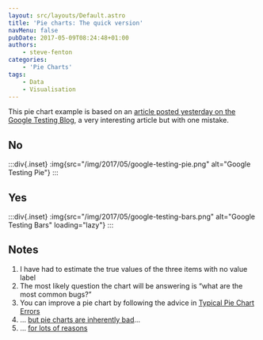 ```yaml
---
layout: src/layouts/Default.astro
title: 'Pie charts: The quick version'
navMenu: false
pubDate: 2017-05-09T08:24:48+01:00
authors:
    - steve-fenton
categories:
    - 'Pie Charts'
tags:
    - Data
    - Visualisation
---
```


This pie chart example is based on an [article posted yesterday on the Google Testing Blog](https://testing.googleblog.com/2017/05/oss-fuzz-five-months-later-and.html), a very interesting article but with one mistake.

## No

:::div{.inset}
:img{src="/img/2017/05/google-testing-pie.png" alt="Google Testing Pie"}
:::

## Yes

:::div{.inset}
:img{src="/img/2017/05/google-testing-bars.png" alt="Google Testing Bars" loading="lazy"}
:::

## Notes

1. I have had to estimate the true values of the three items with no value label
2. The most likely question the chart will be answering is “what are the most common bugs?”
3. You can improve a pie chart by following the advice in [Typical Pie Chart Errors](/blog/2012/06/the-pie-chart-that-is-wrong-several-times/#typical-pie-chart-errors)
4. … [but pie charts are inherently bad](/blog/2009/04/pie-charts-are-bad/)…
5. … [for lots of reasons](/category/pie-charts/)
